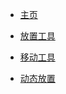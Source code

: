 <!-- docs/_sidebar.md --> 

+ [主页](./README.md "主页")

+ [放置工具](./tool_place_tool.md "Place Tool")

+ [移动工具](./tool_transform_pro.md "Transform Pro")

+ [动态放置](./tool_dynamic_place.md "Dynamic Place")